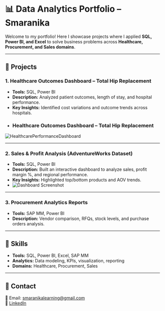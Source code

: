 # 📊 Data Analytics Portfolio – Smaranika  

Welcome to my portfolio! Here I showcase projects where I applied **SQL, Power BI, and Excel** to solve business problems across **Healthcare, Procurement, and Sales domains**.  

---

## 🔹 Projects  

### 1. Healthcare Outcomes Dashboard – Total Hip Replacement  
- **Tools:** SQL, Power BI  
- **Description:** Analyzed patient outcomes, length of stay, and hospital performance.  
- **Key Insights:** Identified cost variations and outcome trends across hospitals.  
- ### Healthcare Outcomes Dashboard – Total Hip Replacement  
![HealthcarePerformanceDashboard](HealthcarePerformanceDashboard\Cost_Comparison.png")   

---

### 2. Sales & Profit Analysis (AdventureWorks Dataset)  
- **Tools:** SQL, Power BI  
- **Description:** Built an interactive dashboard to analyze sales, profit margin %, and regional performance.  
- **Key Insights:** Highlighted top/bottom products and AOV trends.  
- ![Dashboard Screenshot](screenshot-sales.png)  

---

### 3. Procurement Analytics Reports  
- **Tools:** SAP MM, Power BI  
- **Description:** Vendor comparison, RFQs, stock levels, and purchase orders analysis.  

---

## 🔹 Skills  
- **Tools:** SQL, Power BI, Excel, SAP MM  
- **Analytics:** Data modeling, KPIs, visualization, reporting  
- **Domains:** Healthcare, Procurement, Sales  

---

## 🔹 Contact  
📧 Email: smaranikalearning@gmail.com  
🔗 [LinkedIn](https://linkedin.com/in/lcsmaranika20/)  
